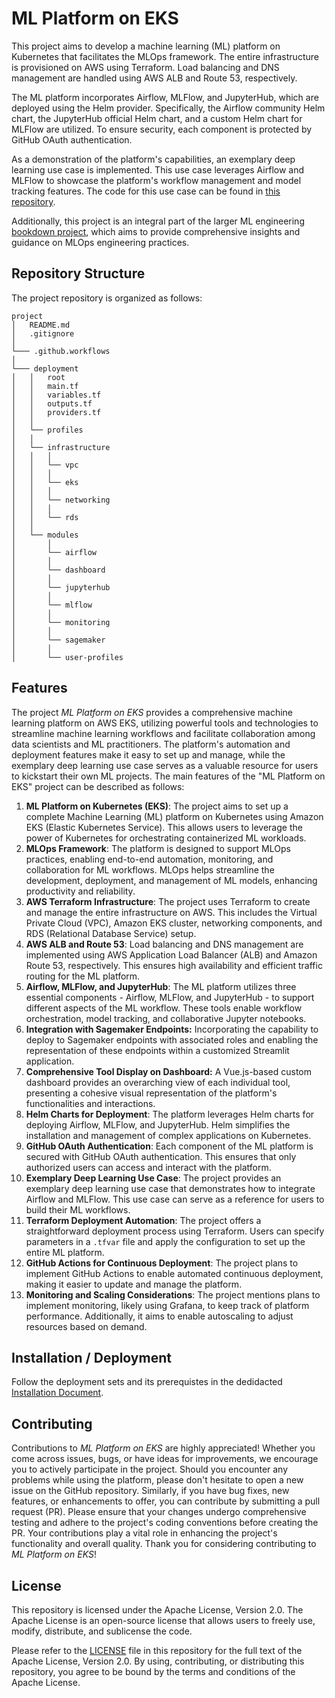# ML Platform on EKS

This project aims to develop a machine learning (ML) platform on Kubernetes that facilitates the MLOps framework. The entire infrastructure is provisioned on AWS using Terraform. Load balancing and DNS management are handled using AWS ALB and Route 53, respectively.

The ML platform incorporates Airflow, MLFlow, and JupyterHub, which are deployed using the Helm provider. Specifically, the Airflow community Helm chart, the JupyterHub official Helm chart, and a custom Helm chart for MLFlow are utilized. To ensure security, each component is protected by GitHub OAuth authentication.

As a demonstration of the platform's capabilities, an exemplary deep learning use case is implemented. This use case leverages Airflow and MLFlow to showcase the platform's workflow management and model tracking features. The code for this use case can be found in [this repository](https://github.com/seblum/mlops-airflow-DAGs).

Additionally, this project is an integral part of the larger ML engineering [bookdown project](https://github.com/seblum/mlops-engineering-book), which aims to provide comprehensive insights and guidance on MLOps engineering practices.

## Repository Structure

The project repository is organized as follows:

```
project
│   README.md
│   .gitignore
│
└─── .github.workflows
│
└─── deployment
│   │   root
│   │   main.tf
│   │   variables.tf
│   │   outputs.tf
│   │   providers.tf
│   │
│   └── profiles
│   │
│   └── infrastructure
│   │   │
│   │   └── vpc
│   │   │
│   │   └── eks
│   │   │
│   │   └── networking
│   │   │
│   │   └── rds
│   │
│   └── modules
│       │
│       └── airflow
│       │
│       └── dashboard
│       │
│       └── jupyterhub
│       │
│       └── mlflow
│       │
│       └── monitoring
│       │
│       └── sagemaker
│       │
│       └── user-profiles
```

## Features

The project *ML Platform on EKS* provides a comprehensive machine learning platform on AWS EKS, utilizing powerful tools and technologies to streamline machine learning workflows and facilitate collaboration among data scientists and ML practitioners. The platform's automation and deployment features make it easy to set up and manage, while the exemplary deep learning use case serves as a valuable resource for users to kickstart their own ML projects. The main features of the "ML Platform on EKS" project can be described as follows:

1. **ML Platform on Kubernetes (EKS)**: The project aims to set up a complete Machine Learning (ML) platform on Kubernetes using Amazon EKS (Elastic Kubernetes Service). This allows users to leverage the power of Kubernetes for orchestrating containerized ML workloads.
2. **MLOps Framework**: The platform is designed to support MLOps practices, enabling end-to-end automation, monitoring, and collaboration for ML workflows. MLOps helps streamline the development, deployment, and management of ML models, enhancing productivity and reliability.
3. **AWS Terraform Infrastructure**: The project uses Terraform to create and manage the entire infrastructure on AWS. This includes the Virtual Private Cloud (VPC), Amazon EKS cluster, networking components, and RDS (Relational Database Service) setup.
4. **AWS ALB and Route 53**: Load balancing and DNS management are implemented using AWS Application Load Balancer (ALB) and Amazon Route 53, respectively. This ensures high availability and efficient traffic routing for the ML platform.
5. **Airflow, MLFlow, and JupyterHub**: The ML platform utilizes three essential components - Airflow, MLFlow, and JupyterHub - to support different aspects of the ML workflow. These tools enable workflow orchestration, model tracking, and collaborative Jupyter notebooks.
6. **Integration with Sagemaker Endpoints:** Incorporating the capability to deploy to Sagemaker endpoints with associated roles and enabling the representation of these endpoints within a customized Streamlit application.
7. **Comprehensive Tool Display on Dashboard:** A Vue.js-based custom dashboard provides an overarching view of each individual tool, presenting a cohesive visual representation of the platform's functionalities and interactions.
8.  **Helm Charts for Deployment**: The platform leverages Helm charts for deploying Airflow, MLFlow, and JupyterHub. Helm simplifies the installation and management of complex applications on Kubernetes.
9.  **GitHub OAuth Authentication**: Each component of the ML platform is secured with GitHub OAuth authentication. This ensures that only authorized users can access and interact with the platform.
10. **Exemplary Deep Learning Use Case**: The project provides an exemplary deep learning use case that demonstrates how to integrate Airflow and MLFlow. This use case can serve as a reference for users to build their ML workflows.
11. **Terraform Deployment Automation**: The project offers a straightforward deployment process using Terraform. Users can specify parameters in a `.tfvar` file and apply the configuration to set up the entire ML platform.
12. **GitHub Actions for Continuous Deployment**: The project plans to implement GitHub Actions to enable automated continuous deployment, making it easier to update and manage the platform.
13. **Monitoring and Scaling Considerations**: The project mentions plans to implement monitoring, likely using Grafana, to keep track of platform performance. Additionally, it aims to enable autoscaling to adjust resources based on demand.

## Installation / Deployment

Follow the deployment sets and its prerequistes in the dedidacted [Installation Document](./Installation.md).

## Contributing

Contributions to *ML Platform on EKS* are highly appreciated! Whether you come across issues, bugs, or have ideas for improvements, we encourage you to actively participate in the project. Should you encounter any problems while using the platform, please don't hesitate to open a new issue on the GitHub repository. Similarly, if you have bug fixes, new features, or enhancements to offer, you can contribute by submitting a pull request (PR). Please ensure that your changes undergo comprehensive testing and adhere to the project's coding conventions before creating the PR. Your contributions play a vital role in enhancing the project's functionality and overall quality. Thank you for considering contributing to *ML Platform on EKS*!

## License

This repository is licensed under the Apache License, Version 2.0. The Apache License is an open-source license that allows users to freely use, modify, distribute, and sublicense the code.

Please refer to the [LICENSE](LICENSE) file in this repository for the full text of the Apache License, Version 2.0. By using, contributing, or distributing this repository, you agree to be bound by the terms and conditions of the Apache License.
